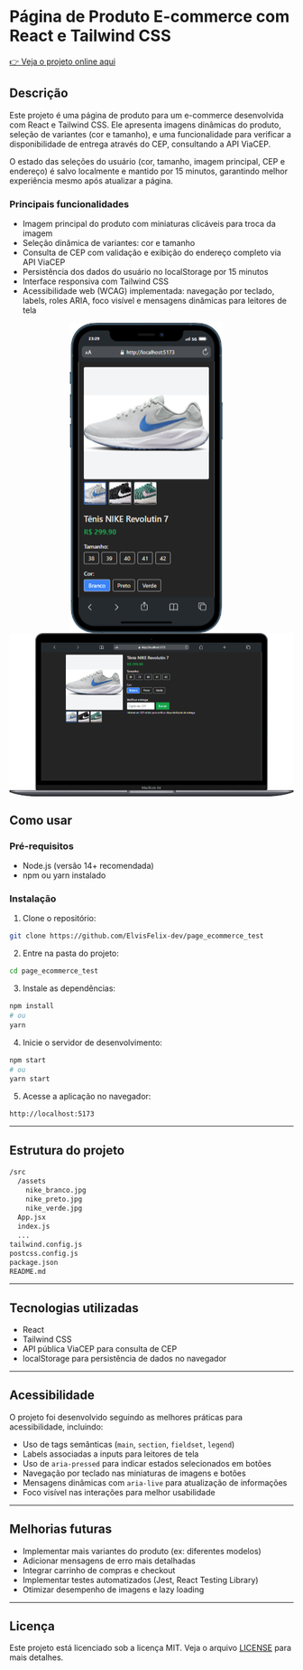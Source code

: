 
# Página de Produto E-commerce com React e Tailwind CSS

[👉 Veja o projeto online aqui](https://page-ecommerce-test.vercel.app/)

## Descrição

Este projeto é uma página de produto para um e-commerce desenvolvida com React e Tailwind CSS. Ele apresenta imagens dinâmicas do produto, seleção de variantes (cor e tamanho), e uma funcionalidade para verificar a disponibilidade de entrega através do CEP, consultando a API ViaCEP.

O estado das seleções do usuário (cor, tamanho, imagem principal, CEP e endereço) é salvo localmente e mantido por 15 minutos, garantindo melhor experiência mesmo após atualizar a página.

### Principais funcionalidades

- Imagem principal do produto com miniaturas clicáveis para troca da imagem
- Seleção dinâmica de variantes: cor e tamanho
- Consulta de CEP com validação e exibição do endereço completo via API ViaCEP
- Persistência dos dados do usuário no localStorage por 15 minutos
- Interface responsiva com Tailwind CSS
- Acessibilidade web (WCAG) implementada: navegação por teclado, labels, roles ARIA, foco visível e mensagens dinâmicas para leitores de tela

<div style="text-align: center;">
  <img src="src/assets/img_Phone.png" alt="Descrição da imagem" style="margin-right: 20px; vertical-align: middle;" />
  <img src="src/assets/img_PC.png" alt="Descrição da imagem" style="vertical-align: middle;" />
</div>

## Como usar

### Pré-requisitos

- Node.js (versão 14+ recomendada)
- npm ou yarn instalado

### Instalação

1. Clone o repositório:

```bash
git clone https://github.com/ElvisFelix-dev/page_ecommerce_test
```

2. Entre na pasta do projeto:

```bash
cd page_ecommerce_test
```

3. Instale as dependências:

```bash
npm install
# ou
yarn
```

4. Inicie o servidor de desenvolvimento:

```bash
npm start
# ou
yarn start
```

5. Acesse a aplicação no navegador:

```
http://localhost:5173
```

---

## Estrutura do projeto

```
/src
  /assets
    nike_branco.jpg
    nike_preto.jpg
    nike_verde.jpg
  App.jsx
  index.js
  ...
tailwind.config.js
postcss.config.js
package.json
README.md
```

---

## Tecnologias utilizadas

- React
- Tailwind CSS
- API pública ViaCEP para consulta de CEP
- localStorage para persistência de dados no navegador

---

## Acessibilidade

O projeto foi desenvolvido seguindo as melhores práticas para acessibilidade, incluindo:

- Uso de tags semânticas (`main`, `section`, `fieldset`, `legend`)
- Labels associadas a inputs para leitores de tela
- Uso de `aria-pressed` para indicar estados selecionados em botões
- Navegação por teclado nas miniaturas de imagens e botões
- Mensagens dinâmicas com `aria-live` para atualização de informações
- Foco visível nas interações para melhor usabilidade

---

## Melhorias futuras

- Implementar mais variantes do produto (ex: diferentes modelos)
- Adicionar mensagens de erro mais detalhadas
- Integrar carrinho de compras e checkout
- Implementar testes automatizados (Jest, React Testing Library)
- Otimizar desempenho de imagens e lazy loading

---

## Licença

Este projeto está licenciado sob a licença MIT. Veja o arquivo [LICENSE](LICENSE) para mais detalhes.
